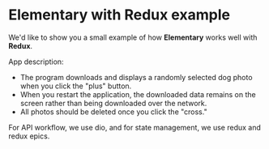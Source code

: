 # Elementary with Redux example

We'd like to show you a small example of how **Elementary** works well with **Redux**.

App description:

* The program downloads and displays a randomly selected dog photo when you click the "plus" button.
* When you restart the application, the downloaded data remains on the screen rather than being downloaded over the network.
* All photos should be deleted once you click the "cross."

For API workflow, we use dio, and for state management, we use redux and redux epics.
